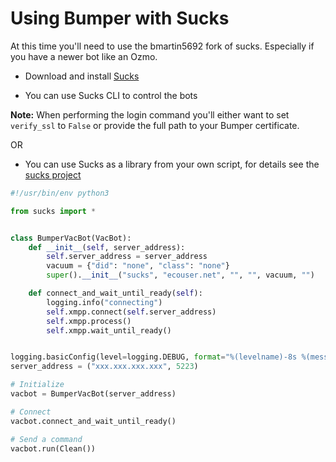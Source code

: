 # Using Bumper with Sucks

At this time you'll need to use the bmartin5692 fork of sucks. Especially if you have a newer bot like an Ozmo.

- Download and install [Sucks](https://github.com/bmartin5692/sucks)

- You can use Sucks CLI to control the bots

**Note:** When performing the login command you'll either want to set `verify_ssl` to `False` or provide the full path to your Bumper certificate.

OR

- You can use Sucks as a library from your own script, for details see the [sucks project](https://github.com/wpietri/sucks)

```python
#!/usr/bin/env python3

from sucks import *


class BumperVacBot(VacBot):
    def __init__(self, server_address):
        self.server_address = server_address
        vacuum = {"did": "none", "class": "none"}
        super().__init__("sucks", "ecouser.net", "", "", vacuum, "")

    def connect_and_wait_until_ready(self):
        logging.info("connecting")
        self.xmpp.connect(self.server_address)
        self.xmpp.process()
        self.xmpp.wait_until_ready()


logging.basicConfig(level=logging.DEBUG, format="%(levelname)-8s %(message)s")
server_address = ("xxx.xxx.xxx.xxx", 5223)

# Initialize
vacbot = BumperVacBot(server_address)

# Connect
vacbot.connect_and_wait_until_ready()

# Send a command
vacbot.run(Clean())
```
